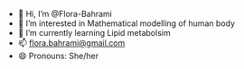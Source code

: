 - 👋 Hi, I’m @Flora-Bahrami
- 👀 I’m interested in Mathematical modelling of human body
- 🌱 I’m currently learning Lipid metabolsim
- 📫 flora.bahrami@gmail.com
- 😄 Pronouns: She/her

<!---
Flora-Bahrami/Flora-Bahrami is a ✨ special ✨ repository because its `README.md` (this file) appears on your GitHub profile.
You can click the Preview link to take a look at your changes.
--->
